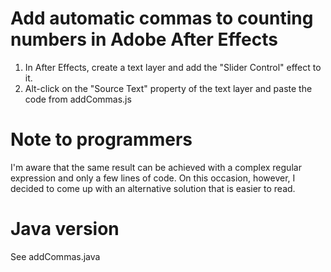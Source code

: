 # Add automatic commas to counting numbers in Adobe After Effects

1. In After Effects, create a text layer and add the "Slider Control" effect to it.
2. Alt-click on the "Source Text" property of the text layer and paste the code from addCommas.js

# Note to programmers

I'm aware that the same result can be achieved with a complex regular expression and only a few lines of code. On this occasion, however, I decided to come up with an alternative solution that is easier to read.

# Java version

See addCommas.java
